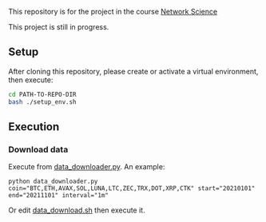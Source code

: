 This repository is for the project in the course [Network Science](https://www.ifi.uzh.ch/en/bdlt/Teaching/Network-Science.html)

This project is still in progress.


## Setup
After cloning this repository, please create or activate a virtual environment, then execute:
```bash
cd PATH-TO-REPO-DIR
bash ./setup_env.sh
```

## Execution
### Download data
Execute from [data_downloader.py](./data_downloader.py). An example:
```python3
python data_downloader.py coin="BTC,ETH,AVAX,SOL,LUNA,LTC,ZEC,TRX,DOT,XRP,CTK" start="20210101" end="20211101" interval="1m"
```

Or edit [data_download.sh](./data_download.sh) then execute it.
